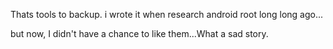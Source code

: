Thats tools to backup. i wrote it when research android root long long ago...

but now, I didn't have a chance to like them...What a sad story.